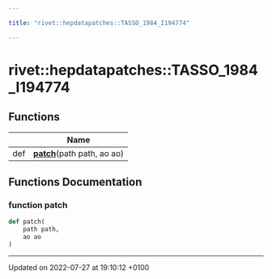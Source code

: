 ```yaml
---

title: "rivet::hepdatapatches::TASSO_1984_I194774"

---
```


# rivet::hepdatapatches::TASSO_1984_I194774



## Functions

|                | Name           |
| -------------- | -------------- |
| def | **[patch](http://example.org/namespaces/namespacerivet_1_1hepdatapatches_1_1tasso__1984__i194774/#function-patch)**(path path, ao ao) |


## Functions Documentation

### function patch

```python
def patch(
    path path,
    ao ao
)
```






-------------------------------

Updated on 2022-07-27 at 19:10:12 +0100